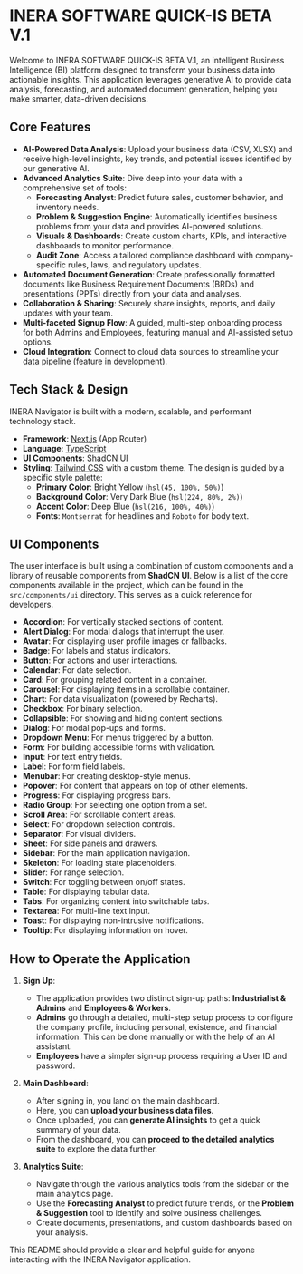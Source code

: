 # INERA SOFTWARE QUICK-IS BETA V.1

Welcome to INERA SOFTWARE QUICK-IS BETA V.1, an intelligent Business Intelligence (BI) platform designed to transform your business data into actionable insights. This application leverages generative AI to provide data analysis, forecasting, and automated document generation, helping you make smarter, data-driven decisions.

## Core Features

- **AI-Powered Data Analysis**: Upload your business data (CSV, XLSX) and receive high-level insights, key trends, and potential issues identified by our generative AI. 
- **Advanced Analytics Suite**: Dive deep into your data with a comprehensive set of tools:
    - **Forecasting Analyst**: Predict future sales, customer behavior, and inventory needs.
    - **Problem & Suggestion Engine**: Automatically identifies business problems from your data and provides AI-powered solutions.
    - **Visuals & Dashboards**: Create custom charts, KPIs, and interactive dashboards to monitor performance.
    - **Audit Zone**: Access a tailored compliance dashboard with company-specific rules, laws, and regulatory updates.
- **Automated Document Generation**: Create professionally formatted documents like Business Requirement Documents (BRDs) and presentations (PPTs) directly from your data and analyses.
- **Collaboration & Sharing**: Securely share insights, reports, and daily updates with your team.
- **Multi-faceted Signup Flow**: A guided, multi-step onboarding process for both Admins and Employees, featuring manual and AI-assisted setup options.
- **Cloud Integration**: Connect to cloud data sources to streamline your data pipeline (feature in development).

## Tech Stack & Design

INERA Navigator is built with a modern, scalable, and performant technology stack.

- **Framework**: [Next.js](https://nextjs.org/) (App Router)
- **Language**: [TypeScript](https://www.typescriptlang.org/)
- **UI Components**: [ShadCN UI](https://ui.shadcn.com/)
- **Styling**: [Tailwind CSS](https://tailwindcss.com/) with a custom theme. The design is guided by a specific style palette:
    - **Primary Color**: Bright Yellow (`hsl(45, 100%, 50%)`)
    - **Background Color**: Very Dark Blue (`hsl(224, 80%, 2%)`)
    - **Accent Color**: Deep Blue (`hsl(216, 100%, 40%)`)
    - **Fonts**: `Montserrat` for headlines and `Roboto` for body text.
      
## UI Components

The user interface is built using a combination of custom components and a library of reusable components from **ShadCN UI**. Below is a list of the core components available in the project, which can be found in the `src/components/ui` directory. This serves as a quick reference for developers.

- **Accordion**: For vertically stacked sections of content.
- **Alert Dialog**: For modal dialogs that interrupt the user.
- **Avatar**: For displaying user profile images or fallbacks.
- **Badge**: For labels and status indicators.
- **Button**: For actions and user interactions.
- **Calendar**: For date selection.
- **Card**: For grouping related content in a container.
- **Carousel**: For displaying items in a scrollable container.
- **Chart**: For data visualization (powered by Recharts).
- **Checkbox**: For binary selection.
- **Collapsible**: For showing and hiding content sections.
- **Dialog**: For modal pop-ups and forms.
- **Dropdown Menu**: For menus triggered by a button.
- **Form**: For building accessible forms with validation.
- **Input**: For text entry fields.
- **Label**: For form field labels.
- **Menubar**: For creating desktop-style menus.
- **Popover**: For content that appears on top of other elements.
- **Progress**: For displaying progress bars.
- **Radio Group**: For selecting one option from a set.
- **Scroll Area**: For scrollable content areas.
- **Select**: For dropdown selection controls.
- **Separator**: For visual dividers.
- **Sheet**: For side panels and drawers.
- **Sidebar**: For the main application navigation.
- **Skeleton**: For loading state placeholders.
- **Slider**: For range selection.
- **Switch**: For toggling between on/off states.
- **Table**: For displaying tabular data.
- **Tabs**: For organizing content into switchable tabs.
- **Textarea**: For multi-line text input.
- **Toast**: For displaying non-intrusive notifications.
- **Tooltip**: For displaying information on hover.


## How to Operate the Application

1.  **Sign Up**:
    - The application provides two distinct sign-up paths: **Industrialist & Admins** and **Employees & Workers**.
    - **Admins** go through a detailed, multi-step setup process to configure the company profile, including personal, existence, and financial information. This can be done manually or with the help of an AI assistant.
    - **Employees** have a simpler sign-up process requiring a User ID and password.

2.  **Main Dashboard**:
    - After signing in, you land on the main dashboard.
    - Here, you can **upload your business data files**.
    - Once uploaded, you can **generate AI insights** to get a quick summary of your data.
    - From the dashboard, you can **proceed to the detailed analytics suite** to explore the data further.

3.  **Analytics Suite**:
    - Navigate through the various analytics tools from the sidebar or the main analytics page.
    - Use the **Forecasting Analyst** to predict future trends, or the **Problem & Suggestion** tool to identify and solve business challenges.
    - Create documents, presentations, and custom dashboards based on your analysis.

This README should provide a clear and helpful guide for anyone interacting with the INERA Navigator application.
